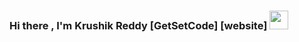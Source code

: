 ### Hi there , I'm Krushik Reddy [GetSetCode] [website] <img src="https://media.giphy.com/media/hvRJCLFzcasrR4ia7z/giphy.gif" width="30px">

<!--👋 -->

<!--
**KrushikReddyNallamilli/KrushikReddyNallamilli** is a ✨ _special_ ✨ repository because its `README.md` (this file) appears on your GitHub profile.

Here are some ideas to get you started:

- 🔭 I’m currently working on ...
- 🌱 I’m currently learning ...
- 👯 I’m looking to collaborate on ...
- 🤔 I’m looking for help with ...
- 💬 Ask me about ...
- 📫 How to reach me: ...
- 😄 Pronouns: ...
- ⚡ Fun fact: ...
-->
